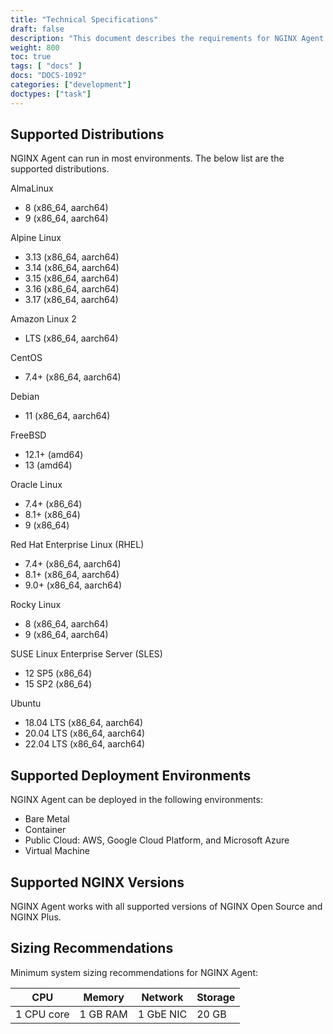 ```yaml
---
title: "Technical Specifications"
draft: false
description: "This document describes the requirements for NGINX Agent."
weight: 800
toc: true
tags: [ "docs" ]
docs: "DOCS-1092"
categories: ["development"]
doctypes: ["task"]
---
```


## Supported Distributions

NGINX Agent can run in most environments. The below list are the supported distributions.

AlmaLinux
- 8 (x86_64, aarch64)
- 9 (x86_64, aarch64)

Alpine Linux
- 3.13 (x86_64, aarch64)
- 3.14 (x86_64, aarch64)
- 3.15 (x86_64, aarch64)
- 3.16 (x86_64, aarch64)
- 3.17 (x86_64, aarch64)

Amazon Linux 2
- LTS (x86_64, aarch64)

CentOS
- 7.4+ (x86_64, aarch64)

Debian
- 11 (x86_64, aarch64)

FreeBSD
- 12.1+ (amd64)
- 13 (amd64)

Oracle Linux
- 7.4+ (x86_64)
- 8.1+ (x86_64)
- 9 (x86_64)

Red Hat Enterprise Linux (RHEL)
- 7.4+ (x86_64, aarch64)
- 8.1+ (x86_64, aarch64)
- 9.0+ (x86_64, aarch64)

Rocky Linux
- 8 (x86_64, aarch64)
- 9 (x86_64, aarch64)

SUSE Linux Enterprise Server (SLES)
- 12 SP5 (x86_64)
- 15 SP2 (x86_64)

Ubuntu
- 18.04 LTS (x86_64, aarch64)
- 20.04 LTS (x86_64, aarch64)
- 22.04 LTS (x86_64, aarch64)

## Supported Deployment Environments 

NGINX Agent can be deployed in the following environments:

- Bare Metal
- Container
- Public Cloud: AWS, Google Cloud Platform, and Microsoft Azure
- Virtual Machine

## Supported NGINX Versions 

NGINX Agent works with all supported versions of NGINX Open Source and NGINX Plus.


## Sizing Recommendations

Minimum system sizing recommendations for NGINX Agent:

| CPU        | Memory   | Network   | Storage |
|------------|----------|-----------|---------|
| 1 CPU core | 1 GB RAM | 1 GbE NIC | 20 GB   |
